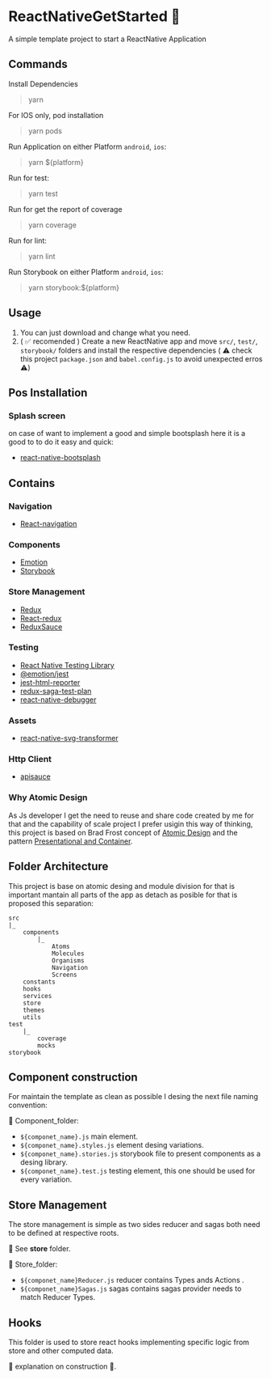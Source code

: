 # ReactNativeGetStarted :iphone:
A simple template project to start a ReactNative Application

## Commands
Install Dependencies
> yarn

For IOS only, pod installation
> yarn pods

Run Application on either Platform `android`, `ios`: 
> yarn ${platform}

Run for test:
> yarn test

Run for get the report of coverage
> yarn coverage

Run for lint:
> yarn lint

Run Storybook on either Platform `android`, `ios`:
> yarn storybook:${platform}

## Usage
1. You can just download and change what you need.
2. ( :white_check_mark: recomended ) Create a new ReactNative app and move `src/`, `test/`, `storybook/` folders and install the respective dependencies ( :warning: check this project `package.json` and `babel.config.js` to avoid unexpected erros :warning:)

## Pos Installation
### Splash screen
on case of want to implement a good and simple bootsplash here it is a good to to do it easy and quick:
- [react-native-bootsplash](https://github.com/zoontek/react-native-bootsplash)

## Contains
### Navigation
- [React-navigation](https://reactnavigation.org/)
### Components
- [Emotion](https://emotion.sh/docs/@emotion/native)
- [Storybook](https://storybook.js.org/tutorials/intro-to-storybook/react-native/en/get-started/)
### Store Management
- [Redux](https://redux.js.org/)
- [React-redux](https://react-redux.js.org/)
- [ReduxSauce](https://www.npmjs.com/package/reduxsauce)
### Testing
- [React Native Testing Library](https://callstack.github.io/react-native-testing-library)
- [@emotion/jest](https://emotion.sh/docs/@emotion/jest)
- [jest-html-reporter](https://www.npmjs.com/package/jest-html-reporter)
- [redux-saga-test-plan](http://redux-saga-test-plan.jeremyfairbank.com)
- [react-native-debugger](https://github.com/jhen0409/react-native-debugger)
### Assets
- [react-native-svg-transformer](https://github.com/kristerkari/react-native-svg-transformer)
### Http Client
- [apisauce](https://github.com/infinitered/apisauce)


### Why Atomic Design
As Js developer I get the need to reuse and share code created by me for that and the capability of scale project I prefer usigin this way of thinking, this project is based on Brad Frost concept of [Atomic Design](https://bradfrost.com/blog/post/atomic-web-design/) and the pattern [Presentational and Container](https://medium.com/@dan_abramov/smart-and-dumb-components-7ca2f9a7c7d0).

## Folder Architecture
This project is base on atomic desing and module division for that is important mantain all parts of the app as detach as posible for that is proposed this separation:

````
src
|_
    components
        |_
            Atoms
            Molecules
            Organisms
            Navigation
            Screens
    constants
    hooks
    services
    store
    themes
    utils
test
    |_
        coverage
        mocks
storybook
````

## Component construction
For maintain the template as clean as possible I desing the next file naming convention:

:file_folder: Component_folder:
* `${componet_name}.js` main element.
* `${componet_name}.styles.js` element desing variations.
* `${componet_name}.stories.js` storybook file to present components as a desing library.
* `${componet_name}.test.js` testing element, this one should be used for every variation.

## Store Management

The store management is simple as two sides reducer and sagas both need to be defined at respective roots.

:eyes: See **store** folder.

:file_folder: Store_folder:
* `${componet_name}Reducer.js` reducer contains Types ands Actions .
* `${componet_name}Sagas.js` sagas contains sagas provider needs to match Reducer Types.

## Hooks
This folder is used to store react hooks implementing specific logic from store and other computed data.

:construction: explanation on construction :construction:.